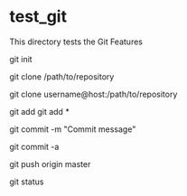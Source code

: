# test_git
This directory tests the Git Features

git init

git clone /path/to/repository

git clone username@host:/path/to/repository

git add <filename>
git add *

git commit -m "Commit message"

git commit -a

git push origin master

git status
